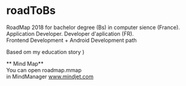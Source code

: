 # roadToBs

RoadMap 2018 for bachelor degree (Bs) in computer sience (France).  
Application Developer. Developer d'aplication (FR).   
Frontend Development + Android Development path  

Based om my education story )  

** Mind Map**  
You can open roadmap.mmap    
in MindManager www.mindjet.com  

